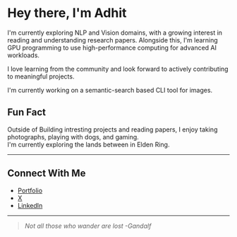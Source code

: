 # Hey there, I'm Adhit

I'm currently exploring NLP and Vision domains, with a growing interest in reading and understanding research papers. Alongside this, I'm learning GPU programming to use high-performance computing for advanced AI workloads.

I love learning from the community and look forward to actively contributing to meaningful projects.

I'm currently working on a semantic-search based CLI tool for images.


## Fun Fact

Outside of Building intresting projects and reading papers, I enjoy taking photographs, playing with dogs, and gaming.  
I'm currently exploring the lands between in Elden Ring.

---

## Connect With Me

- [Portfolio](https://erizosamurai.vercel.app)
- [X](https://x.com/ErizoSamurai)
- [LinkedIn](https://www.linkedin.com/in/adhitsimhadri/)

---

> *Not all those who wander are lost -Gandalf*
